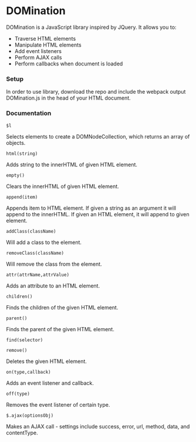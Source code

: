 # DOMination

DOMination is a JavaScript library inspired by JQuery. It allows you to:

* Traverse HTML elements
* Manipulate HTML elements
* Add event listeners
* Perform AJAX calls
* Perform callbacks when document is loaded

### Setup

In order to use library, download the repo and include the webpack output DOMination.js in the head of your HTML document.

### Documentation

`$l`

Selects elements to create a DOMNodeCollection, which returns an array of objects.


`html(string)`

Adds string to the innerHTML of given HTML element.

`empty()`

Clears the innerHTML of given HTML element.

`append(item)`

Appends item to HTML element. If given a string as an argument it will append to the innerHTML. If given an HTML element, it will append to given element.

`addClass(className)`

Will add a class to the element.

`removeClass(className)`

Will remove the class from the element.

`attr(attrName,attrValue)`

Adds an attribute to an HTML element.

`children()`

Finds the children of the given HTML element.

`parent()`

Finds the parent of the given HTML element.

`find(selector)`

`remove()`

Deletes the given HTML element.

`on(type,callback)`

Adds an event listener and callback.

`off(type)`

Removes the event listener of certain type.

`$.ajax(optionsObj)`

Makes an AJAX call - settings include success, error, url, method, data, and contentType.
